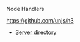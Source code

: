 

Node Handlers

https://github.com/unjs/h3





- [Server directory](https://nuxt.com/docs/guide/directory-structure/server)
